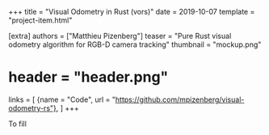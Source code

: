 +++
title = "Visual Odometry in Rust (vors)"
date = 2019-10-07
template = "project-item.html"

[extra]
authors = ["Matthieu Pizenberg"]
teaser = "Pure Rust visual odometry algorithm for RGB-D camera tracking"
thumbnail = "mockup.png"
# header = "header.png"
links = [
    {name = "Code", url = "https://github.com/mpizenberg/visual-odometry-rs"},
]
+++

To fill

